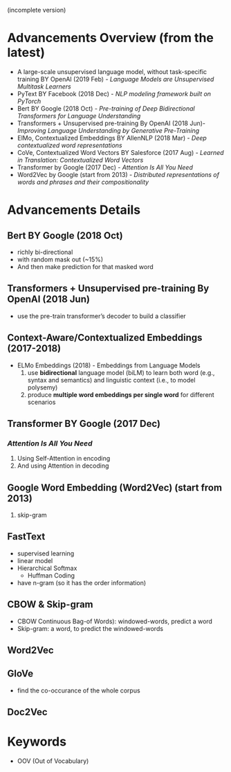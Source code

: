 (incomplete version)
# Advancements Overview (from the latest)

- A large-scale unsupervised language model, without task-specific training BY OpenAI (2019 Feb) - *Language Models are Unsupervised Multitask Learners*
- PyText BY Facebook (2018 Dec) - *NLP modeling framework built on PyTorch*
- Bert BY Google (2018 Oct) - *Pre-training of Deep Bidirectional Transformers for Language Understanding*
- Transformers + Unsupervised pre-training By OpenAI (2018 Jun)- *Improving Language Understanding by Generative Pre-Training*
- ElMo, Contextualized Embeddings BY AllenNLP (2018 Mar) - *Deep contextualized word representations*
- CoVe, Contextualized Word Vectors BY Salesforce (2017 Aug) - *Learned in Translation: Contextualized Word Vectors*
- Transformer by Google (2017 Dec) - *Attention Is All You Need*
- Word2Vec by Google (start from 2013) - *Distributed representations of words and phrases and their compositionality*

# Advancements Details

## Bert BY Google (2018 Oct)
* richly bi-directional
* with random mask out (~15%)
* And then make prediction for that masked word

## Transformers + Unsupervised pre-training By OpenAI (2018 Jun)
* use the pre-train transformer’s decoder to build a classifier

## Context-Aware/Contextualized Embeddings (2017-2018)
* ELMo Embeddings (2018) - Embeddings from Language Models
    1. use **bidirectional** language model (biLM) to learn both word (e.g., syntax and semantics) and linguistic context (i.e., to model polysemy)
    2. produce **multiple word embeddings per single word** for different scenarios

## Transformer BY Google (2017 Dec)
### *Attention Is All You Need*
1. Using Self-Attention in encoding
2. And using Attention in decoding

## Google Word Embedding (Word2Vec) (start from 2013)
1. skip-gram





## FastText

- supervised learning
- linear model
- Hierarchical Softmax
  - Huffman Coding
- have n-gram (so it has the order information)


## CBOW & Skip-gram

- CBOW Continuous Bag-of Words): windowed-words, predict a word
- Skip-gram: a word, to predict the windowed-words

## Word2Vec


## GloVe

- find the co-occurance of the whole corpus

Doc2Vec
-------



Keywords
====
- OOV (Out of Vocabulary)
